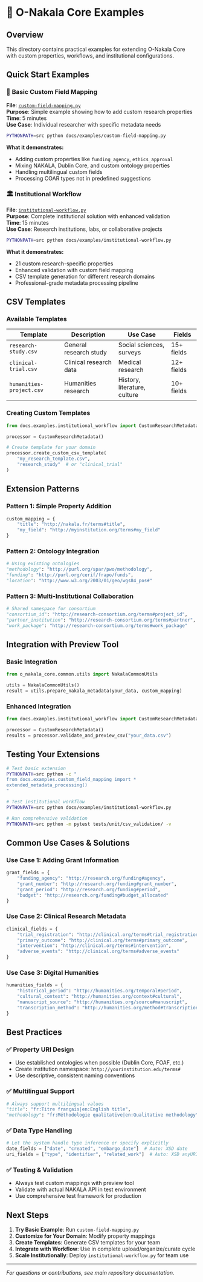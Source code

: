 # 📖 O-Nakala Core Examples

## Overview

This directory contains practical examples for extending O-Nakala Core with custom properties, workflows, and institutional configurations.

## Quick Start Examples

### 🎯 **Basic Custom Field Mapping**
**File**: [`custom-field-mapping.py`](custom-field-mapping.py)  
**Purpose**: Simple example showing how to add custom research properties  
**Time**: 5 minutes  
**Use Case**: Individual researcher with specific metadata needs

```bash
PYTHONPATH=src python docs/examples/custom-field-mapping.py
```

**What it demonstrates:**
- Adding custom properties like `funding_agency`, `ethics_approval`
- Mixing NAKALA, Dublin Core, and custom ontology properties
- Handling multilingual custom fields
- Processing COAR types not in predefined suggestions

### 🏛️ **Institutional Workflow** 
**File**: [`institutional-workflow.py`](institutional-workflow.py)  
**Purpose**: Complete institutional solution with enhanced validation  
**Time**: 15 minutes  
**Use Case**: Research institutions, labs, or collaborative projects

```bash
PYTHONPATH=src python docs/examples/institutional-workflow.py
```

**What it demonstrates:**
- 21 custom research-specific properties
- Enhanced validation with custom field mapping
- CSV template generation for different research domains
- Professional-grade metadata processing pipeline

## CSV Templates

### Available Templates

| Template | Description | Use Case | Fields |
|----------|-------------|----------|---------|
| `research-study.csv` | General research study | Social sciences, surveys | 15+ fields |
| `clinical-trial.csv` | Clinical research data | Medical research | 12+ fields |
| `humanities-project.csv` | Humanities research | History, literature, culture | 10+ fields |

### Creating Custom Templates

```python
from docs.examples.institutional_workflow import CustomResearchMetadata

processor = CustomResearchMetadata()

# Create template for your domain
processor.create_custom_csv_template(
    "my_research_template.csv", 
    "research_study"  # or "clinical_trial"
)
```

## Extension Patterns

### Pattern 1: Simple Property Addition
```python
custom_mapping = {
    "title": "http://nakala.fr/terms#title",
    "my_field": "http://myinstitution.org/terms#my_field"
}
```

### Pattern 2: Ontology Integration
```python
# Using existing ontologies
"methodology": "http://purl.org/spar/pwo/methodology",
"funding": "http://purl.org/cerif/frapo/funds",
"location": "http://www.w3.org/2003/01/geo/wgs84_pos#"
```

### Pattern 3: Multi-Institutional Collaboration
```python
# Shared namespace for consortium
"consortium_id": "http://research-consortium.org/terms#project_id",
"partner_institution": "http://research-consortium.org/terms#partner",
"work_package": "http://research-consortium.org/terms#work_package"
```

## Integration with Preview Tool

### Basic Integration
```python
from o_nakala_core.common.utils import NakalaCommonUtils

utils = NakalaCommonUtils()
result = utils.prepare_nakala_metadata(your_data, custom_mapping)
```

### Enhanced Integration  
```python
from docs.examples.institutional_workflow import CustomResearchMetadata

processor = CustomResearchMetadata()
results = processor.validate_and_preview_csv("your_data.csv")
```

## Testing Your Extensions

```bash
# Test basic extension
PYTHONPATH=src python -c "
from docs.examples.custom_field_mapping import *
extended_metadata_processing()
"

# Test institutional workflow  
PYTHONPATH=src python docs/examples/institutional-workflow.py

# Run comprehensive validation
PYTHONPATH=src python -m pytest tests/unit/csv_validation/ -v
```

## Common Use Cases & Solutions

### **Use Case 1: Adding Grant Information**
```python
grant_fields = {
    "funding_agency": "http://research.org/funding#agency",
    "grant_number": "http://research.org/funding#grant_number", 
    "grant_period": "http://research.org/funding#period",
    "budget": "http://research.org/funding#budget_allocated"
}
```

### **Use Case 2: Clinical Research Metadata**
```python
clinical_fields = {
    "trial_registration": "http://clinical.org/terms#trial_registration",
    "primary_outcome": "http://clinical.org/terms#primary_outcome",
    "intervention": "http://clinical.org/terms#intervention",
    "adverse_events": "http://clinical.org/terms#adverse_events"
}
```

### **Use Case 3: Digital Humanities**
```python
humanities_fields = {
    "historical_period": "http://humanities.org/temporal#period",
    "cultural_context": "http://humanities.org/context#cultural",
    "manuscript_source": "http://humanities.org/source#manuscript",
    "transcription_method": "http://humanities.org/method#transcription"
}
```

## Best Practices

### ✅ **Property URI Design**
- Use established ontologies when possible (Dublin Core, FOAF, etc.)
- Create institution namespace: `http://yourinstitution.edu/terms#`
- Use descriptive, consistent naming conventions

### ✅ **Multilingual Support**
```python
# Always support multilingual values
"title": "fr:Titre français|en:English title",
"methodology": "fr:Méthodologie qualitative|en:Qualitative methodology"
```

### ✅ **Data Type Handling**
```python
# Let the system handle type inference or specify explicitly
date_fields = ["date", "created", "embargo_date"]  # Auto: XSD date
uri_fields = ["type", "identifier", "related_work"]  # Auto: XSD anyURI
```

### ✅ **Testing & Validation**
- Always test custom mappings with preview tool
- Validate with actual NAKALA API in test environment
- Use comprehensive test framework for production

## Next Steps

1. **Try Basic Example**: Run `custom-field-mapping.py`
2. **Customize for Your Domain**: Modify property mappings
3. **Create Templates**: Generate CSV templates for your team
4. **Integrate with Workflow**: Use in complete upload/organize/curate cycle
5. **Scale Institutionally**: Deploy `institutional-workflow.py` for team use

---

*For questions or contributions, see main repository documentation.*